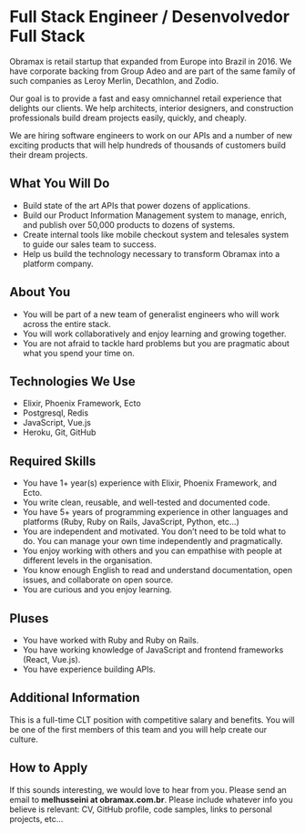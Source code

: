 # Full Stack Engineer / Desenvolvedor Full Stack

Obramax is retail startup that expanded from Europe into Brazil in 2016. We have corporate backing from Group Adeo and are part of the same family of such companies as Leroy Merlin, Decathlon, and Zodio.

Our goal is to provide a fast and easy omnichannel retail experience that delights our clients. We help architects, interior designers, and construction professionals build dream projects easily, quickly, and cheaply.

We are hiring software engineers to work on our APIs and a number of new exciting products that will help hundreds of thousands of customers build their dream projects.

## What You Will Do

- Build state of the art APIs that power dozens of applications.
- Build our Product Information Management system to manage, enrich, and publish over 50,000 products to dozens of systems.
- Create internal tools like mobile checkout system and telesales system to guide our sales team to success.
- Help us build the technology necessary to transform Obramax into a platform company.

## About You

- You will be part of a new team of generalist engineers who will work across the entire stack.
- You will work collaboratively and enjoy learning and growing together.
- You are not afraid to tackle hard problems but you are pragmatic about what you spend your time on.

## Technologies We Use

- Elixir, Phoenix Framework, Ecto
- Postgresql, Redis
- JavaScript, Vue.js
- Heroku, Git, GitHub

## Required Skills

- You have 1+ year(s) experience with Elixir, Phoenix Framework, and Ecto.
- You write clean, reusable, and well-tested and documented code.
- You have 5+ years of programming experience in other languages and platforms (Ruby, Ruby on Rails, JavaScript, Python, etc...)
- You are independent and motivated. You don’t need to be told what to do. You can manage your own time independently and pragmatically.
- You enjoy working with others and you can empathise with people at different levels in the organisation.
- You know enough English to read and understand documentation, open issues, and collaborate on open source.
- You are curious and you enjoy learning.

## Pluses

- You have worked with Ruby and Ruby on Rails.
- You have working knowledge of JavaScript and frontend frameworks (React, Vue.js).
- You have experience building APIs.

## Additional Information

This is a full-time CLT position with competitive salary and benefits. You will be one of the first members of this team and you will help create our culture.

## How to Apply

If this sounds interesting, we would love to hear from you. Please send an email to **melhusseini at obramax.com.br**. Please include whatever info you believe is relevant: CV, GitHub profile, code samples, links to personal projects, etc...
